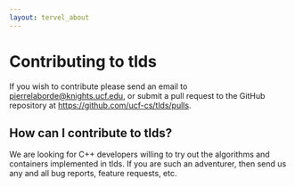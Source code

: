 ```yaml
---
layout: tervel_about
---
```


# Contributing to tlds

If you wish to contribute please send an email to <pierrelaborde@knights.ucf.edu>, or submit a pull request to the GitHub repository at <https://github.com/ucf-cs/tlds/pulls>.

## How can I contribute to tlds?

We are looking for C++ developers willing to try out the algorithms and containers implemented in tlds.
If you are such an adventurer, then send us any and all bug reports, feature requests, etc.

